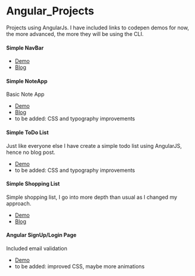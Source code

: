 # Angular_Projects
Projects using AngularJs. I have included links to codepen demos for now, the more advanced, the more they will be using the CLI.

#### Simple NavBar
- [Demo](https://codepen.io/malevolentninja/pen/zPNLKN)
- [Blog](https://urbanwudangwarrior.wordpress.com/2017/11/11/angularjs-fundamentals/)

#### Simple NoteApp
Basic Note App
- [Demo](https://codepen.io/malevolentninja/pen/eeRxVK)
- [Blog](https://urbanwudangwarrior.wordpress.com/2017/11/11/angularjs-fundamentals/)
- to be added: CSS and typography improvements

#### Simple ToDo List
Just like everyone else I have create a simple todo list using AngularJS, hence no blog post.

- [Demo](https://codepen.io/malevolentninja/pen/VrMBYo)
- to be added: CSS and typography improvements

#### Simple Shopping List
Simple shopping list, I go into more depth than usual as I changed my approach. 

- [Demo](https://codepen.io/malevolentninja/pen/ZamjzX)
- [Blog](urbanwudangwarrior.wordpress.com/2017/11/23/angular-js-shopping-list/)

#### Angular SignUp/Login Page
Included email validation

- [Demo](https://codepen.io/malevolentninja/pen/OOxwpW)
- to be added: improved CSS, maybe more animations
